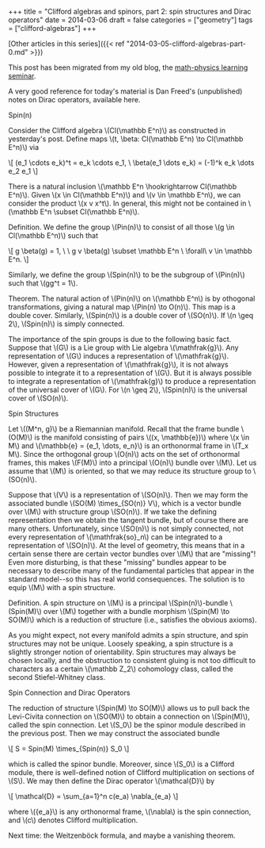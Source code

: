 +++
title = "Clifford algebras and spinors, part 2: spin structures and Dirac operators"
date = 2014-03-06
draft = false
categories = ["geometry"]
tags = ["clifford-algebras"]
+++

[Other articles in this series]({{< ref "2014-03-05-clifford-algebras-part-0.md" >}})

This post has been migrated from my old blog, the [math-physics learning seminar](https://mathphysseminar.blogspot.com/).



A very good reference for today's material is Dan Freed's (unpublished) notes on Dirac operators, available here.


Spin(n)

Consider the Clifford algebra \\(Cl(\mathbb E^n)\\) as constructed in yesterday's post. Define maps \\(t, \beta: Cl(\mathbb E^n) \to Cl(\mathbb E^n)\\) via

\\[ (e_1 \cdots e_k)^t = e_k \cdots e_1, \ \beta(e_1 \dots e_k) = (-1)^k e_k \dots e_2 e_1 \\]

 There is a natural inclusion \\(\mathbb E^n \hookrightarrow Cl(\mathbb E^n)\\). Given \\(x \in Cl(\mathbb E^n)\\) and \\(v \in \mathbb E^n\\), we can consider the product \\(x v x^t\\). In general, this might not be contained in \\(\mathbb E^n \subset Cl(\mathbb E^n)\\).


Definition. We define the group \\(Pin(n)\\) to consist of all those \\(g \in Cl(\mathbb E^n)\\) such that

\\[ g \beta(g) = 1, \ \ g v \beta(g) \subset \mathbb E^n \ \forall\ v \in \mathbb E^n. \\]

Similarly, we define the group \\(Spin(n)\\) to be the subgroup of \\(Pin(n)\\) such that \\(gg^t = 1\\).


Theorem. The natural action of \\(Pin(n)\\) on \\(\mathbb E^n\\) is by othogonal transformations, giving a natural map \\(Pin(n) \to O(n)\\). This map is a double cover. Similarly, \\(Spin(n)\\) is a double cover of \\(SO(n)\\). If \\(n \geq 2\\), \\(Spin(n)\\) is simply connected.


The importance of the spin groups is due to the following basic fact. Suppose that \\(G\\) is a Lie group with Lie algebra \\(\mathfrak{g}\\). Any representation of \\(G\\) induces a representation of \\(\mathfrak{g}\\). However,  given a representation of \\(\mathfrak{g}\\), it is not always possible to integrate it to a representation of \\(G\\). But it is always possible to integrate a representation of \\(\mathfrak{g}\\) to produce a representation of the universal cover of \\(G\\). For \\(n \geq 2\\), \\(Spin(n)\\) is the universal cover of \\(SO(n)\\).


Spin Structures

Let \\((M^n, g)\\) be a Riemannian manifold. Recall that the frame bundle \\(O(M)\\) is the manifold consisting of pairs \\((x, \mathbb{e})\\) where \\(x \in M\\) and \\(\mathbb{e} = \{e_1, \dots, e_n\}\\) is an orthonormal frame in \\(T_x M\\). Since the orthogonal group \\(O(n)\\) acts on the set of orthonormal frames, this makes \\(F(M)\\) into a principal \\(O(n)\\) bundle over \\(M\\). Let us assume that \\(M\\) is oriented, so that we may reduce its structure group to \\(SO(n)\\).


Suppose that \\(V\\) is a representation of \\(SO(n)\\). Then we may form the associated bundle \\(SO(M) \times_{SO(n)} V\\), which is a vector bundle over \\(M\\) with structure group \\(SO(n)\\). If we take the defining representation then we obtain the tangent bundle, but of course there are many others. Unfortunately, since \\(SO(n)\\) is not simply connected, not every representation of \\(\mathfrak{so}_n\\) can be integrated to a representation of \\(SO(n)\\). At the level of geometry, this means that in a certain sense there are certain vector bundles over \\(M\\) that are "missing"! Even more disturbing, is that these "missing" bundles appear to be necessary to describe many of the fundamental particles that appear in the standard model--so this has real world consequences. The solution is to equip \\(M\\) with a spin structure.


Definition. A spin structure on \\(M\\) is a principal \\(Spin(n)\\)-bundle \\(Spin(M)\\) over \\(M\\) together with a bundle morphism \\(Spin(M) \to SO(M)\\) which is a reduction of structure (i.e., satisfies the obvious axioms).


As you might expect, not every manifold admits a spin structure, and spin structures may not be unique. Loosely speaking, a spin structure is a slightly stronger notion of orientability. Spin structures may always be chosen locally, and the obstruction to consistent gluing is not too difficult to characters as a certain \\(\mathbb Z_2\\) cohomology class, called the second Stiefel-Whitney class.



Spin Connection and Dirac Operators

The reduction of structure \\(Spin(M) \to SO(M)\\) allows us to pull back the Levi-Civita connection on \\(SO(M)\\) to obtain a connection on \\(Spin(M)\\), called the spin connection. Let \\(S_0\\) be the spinor module described in the previous post. Then we may construct the associated bundle

\\[ S = Spin(M) \times_{Spin(n)} S_0 \\]

which is called the spinor bundle. Moreover, since \\(S_0\\) is a Clifford module, there is well-defined notion of Clifford multiplication on sections of \\(S\\). We may then define the Dirac operator \\(\mathcal{D}\\) by

\\[ \mathcal{D} = \sum_{a=1}^n c(e_a) \nabla_{e_a} \\]

where \\(\{e_a\}\\) is any orthonormal frame, \\(\nabla\\) is the spin connection, and \\(c\\) denotes Clifford multiplication.


Next time: the Weitzenböck formula, and maybe a vanishing theorem.
